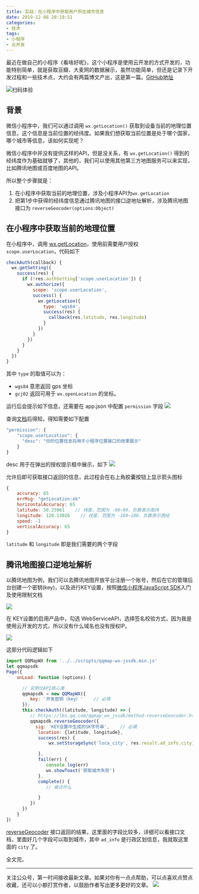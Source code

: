```yaml
---
title: 实战：在小程序中获取用户所在城市信息
date: 2019-12-08 20:19:51
categories:
- 技术
tags:
- 小程序
- 云开发
---
```


最近在做自己的小程序《看啥好呢》，这个小程序是使用云开发的方式开发的，功能特别简单，就是获取豆瓣、大麦网的数据展示，虽然功能简单，但还是记录下开发过程和一些技术点，大约会有两篇博文产出，这是第一篇。[GitHub地址](https://github.com/dunizb/what-to-see-wxapp)
<!-- more -->

![扫码体验](https://i.loli.net/2019/12/08/jXlkvBVeorhiG97.png)

## 背景

微信小程序中，我们可以通过调用 `wx.getLocation()` 获取到设备当前的地理位置信息，这个信息是当前位置的经纬度。如果我们想获取当前位置是处于哪个国家，哪个城市等信息，该如何实现呢？

微信小程序中并没有提供这样的API，但是没关系，有 `wx.getLocation()` 得到的经纬度作为基础就够了，其他的，我们可以使用其他第三方地图服务可以来实现，比如腾讯地图或百度地图的API。

所以整个步骤就是：
1. 在小程序中获取当前的地理位置，涉及小程序API为`wx.getLocation`
2. 把第1步中获得的经纬度信息通过腾讯地图的接口逆地址解析，涉及腾讯地图接口为 `reverseGeocoder(options:Object)`

## 在小程序中获取当前的地理位置
在小程序中，调用 [wx.getLocation](https://developers.weixin.qq.com/miniprogram/dev/api/location/wx.getLocation.html)，使用前需要用户授权 `scope.userLocation`，代码如下
```javascript
checkAuth(callback) {
  wx.getSetting({
    success(res) {
      if (!res.authSetting['scope.userLocation']) {
        wx.authorize({
          scope: 'scope.userLocation',
          success() {
            wx.getLocation({
              type: 'wgs84', 
              success(res) {
                callback(res.latitude, res.longitude)
              }
            })
          }
        })
      }
    }
  })
}
```
其中 `type` 的取值可以为：
-  `wgs84` 意思返回 gps 坐标
- `gcj02` 返回可用于 `wx.openLocation` 的坐标。

运行后会提示如下信息，还需要在 app.json 中配置 `permission` 字段
![](https://gitee.com/dunizb/cloudimg/raw/jsdelivr/getWxLocalByCity/2019-12-08@20-19-51-0.png)

查询[文档](https://developers.weixin.qq.com/miniprogram/dev/reference/configuration/app.html)后得知，得知需要如下配置

```javascript
"permission": {
    "scope.userLocation": {
      "desc": "你的位置信息将用于小程序位置接口的效果展示"
    }
}
```

desc 用于在弹出的授权提示框中展示，如下
![](https://gitee.com/dunizb/cloudimg/raw/jsdelivr/getWxLocalByCity/2019-12-08@20-19-51-2.png)

允许后即可获取接口返回的信息，此过程会在右上角胶囊按钮上显示箭头图标

```js
{
    accuracy: 65
    errMsg: "getLocation:ok"
    horizontalAccuracy: 65
    latitude: 30.25961    // 纬度，范围为 -90~90，负数表示南纬
    longitude: 120.13026    // 经度，范围为 -180~180，负数表示西经
    speed: -1
    verticalAccuracy: 65
}
```

`latitude` 和 `longitude` 即是我们需要的两个字段

## 腾讯地图接口逆地址解析

以腾讯地图为例，我们可以去腾讯地图开放平台注册一个账号，然后在它的管理后台创建一个密钥(key)，以及进行KEY设置，按照[微信小程序JavaScript SDK](https://lbs.qq.com/qqmap_wx_jssdk/index.html)入门及使用限制文档

![](https://gitee.com/dunizb/cloudimg/raw/jsdelivr/getWxLocalByCity/2019-12-08@20-19-51-3.png)

在 KEY设置的启用产品中，勾选 WebServiceAPI，选择签名校验方式，因为我是使用云开发的方式，所以没有什么域名也没有授权IP。

![](https://gitee.com/dunizb/cloudimg/raw/jsdelivr/getWxLocalByCity/2019-12-08@20-19-51-4.png)

这部分代码逻辑如下

```js
import QQMapWX from '../../scripts/qqmap-wx-jssdk.min.js'
let qqmapsdk
Page({
    onLoad: function (options) {

      // 实例化API核心类
      qqmapsdk = new QQMapWX({
         key: '开发密钥（key）'    // 必填
      });
      this.checkAuth((latitude, longitude) => {
         // https://lbs.qq.com/qqmap_wx_jssdk/method-reverseGeocoder.html
         qqmapsdk.reverseGeocoder({
           sig: 'KEY设置中生成的SK字符串',    // 必填
            location: {latitude, longitude},
            success(res) {
                wx.setStorageSync('loca_city', res.result.ad_info.city)

            },
            fail(err) {
               console.log(err)
               wx.showToast('获取城市失败')
            },
            complete() {
               // 做点什么

            }
         })
      })
    }
}）
```

[reverseGeocoder](https://lbs.qq.com/qqmap_wx_jssdk/method-reverseGeocoder.html) 接口返回的结果，这里面的字段比较多，详细可以看接口文档，里面好几个字段可以取到城市，其中 `ad_info` 是行政区划信息，我就取这里面的 `city` 了。

全文完。

*************
关注公众号，第一时间接收最新文章。如果对你有一点点帮助，可以点喜欢点赞点收藏，还可以小额打赏作者，以鼓励作者写出更多更好的文章。
<img src="https://i.loli.net/2019/11/06/SdgA4QFiTzMeHyI.jpg" />